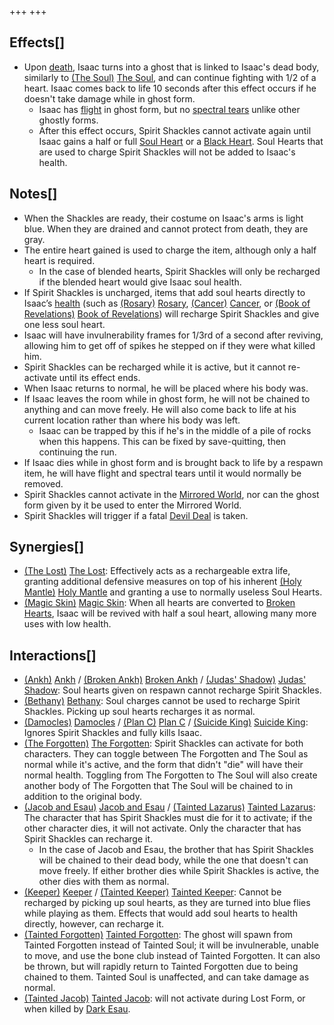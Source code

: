 +++
+++

Effects[]
---------


* Upon [death](/wiki/Death "Death"), Isaac turns into a ghost that is linked to Isaac's dead body, similarly to  [(The Soul)](/wiki/The_Soul_(Character) "The Soul") [The Soul](/wiki/The_Soul_(Character) "The Soul (Character)"), and can continue fighting with 1/2 of a heart. Isaac comes back to life 10 seconds after this effect occurs if he doesn't take damage while in ghost form.
	+ Isaac has [flight](/wiki/Flight "Flight") in ghost form, but no [spectral tears](/wiki/Tear_Effects#Spectral "Tear Effects") unlike other ghostly forms.
	+ After this effect occurs, Spirit Shackles cannot activate again until Isaac gains a half or full [Soul Heart](/wiki/Hearts#Soul_Heart "Hearts") or a [Black Heart](/wiki/Hearts#Black_Hearts "Hearts"). Soul Hearts that are used to charge Spirit Shackles will not be added to Isaac's health.


Notes[]
-------


* When the Shackles are ready, their costume on Isaac's arms is light blue. When they are drained and cannot protect from death, they are gray.
* The entire heart gained is used to charge the item, although only a half heart is required.
	+ In the case of blended hearts, Spirit Shackles will only be recharged if the blended heart would give Isaac soul health.
* If Spirit Shackles is uncharged, items that add soul hearts directly to Isaac’s [health](/wiki/Health "Health") (such as [(Rosary)](/wiki/Rosary "Rosary") [Rosary](/wiki/Rosary "Rosary"), [(Cancer)](/wiki/Cancer "Cancer") [Cancer](/wiki/Cancer "Cancer"), or [(Book of Revelations)](/wiki/Book_of_Revelations "Book of Revelations") [Book of Revelations](/wiki/Book_of_Revelations "Book of Revelations")) will recharge Spirit Shackles and give one less soul heart.
* Isaac will have invulnerability frames for 1/3rd of a second after reviving, allowing him to get off of spikes he stepped on if they were what killed him.
* Spirit Shackles can be recharged while it is active, but it cannot re-activate until its effect ends.
* When Isaac returns to normal, he will be placed where his body was.
* If Isaac leaves the room while in ghost form, he will not be chained to anything and can move freely. He will also come back to life at his current location rather than where his body was left.
	+ Isaac can be trapped by this if he's in the middle of a pile of rocks when this happens. This can be fixed by save-quitting, then continuing the run.
* If Isaac dies while in ghost form and is brought back to life by a respawn item, he will have flight and spectral tears until it would normally be removed.
* Spirit Shackles cannot activate in the [Mirrored World](/wiki/Mirrored_World "Mirrored World"), nor can the ghost form given by it be used to enter the Mirrored World.
* Spirit Shackles will trigger if a fatal [Devil Deal](/wiki/Devil_Room#Deals_with_the_Devil "Devil Room") is taken.


Synergies[]
-----------


* [(The Lost)](/wiki/The_Lost "The Lost") [The Lost](/wiki/The_Lost "The Lost"): Effectively acts as a rechargeable extra life, granting additional defensive measures on top of his inherent [(Holy Mantle)](/wiki/Holy_Mantle "Holy Mantle") [Holy Mantle](/wiki/Holy_Mantle "Holy Mantle") and granting a use to normally useless Soul Hearts.
* [(Magic Skin)](/wiki/Magic_Skin "Magic Skin") [Magic Skin](/wiki/Magic_Skin "Magic Skin"): When all hearts are converted to [Broken Hearts](/wiki/Health#Broken_Hearts "Health"), Isaac will be revived with half a soul heart, allowing many more uses with low health.


Interactions[]
--------------


* [(Ankh)](/wiki/Ankh "Ankh") [Ankh](/wiki/Ankh "Ankh") / [(Broken Ankh)](/wiki/Broken_Ankh "Broken Ankh") [Broken Ankh](/wiki/Broken_Ankh "Broken Ankh") / [(Judas' Shadow)](/wiki/Judas%27_Shadow "Judas' Shadow") [Judas' Shadow](/wiki/Judas%27_Shadow "Judas' Shadow"): Soul hearts given on respawn cannot recharge Spirit Shackles.
* [(Bethany)](/wiki/Bethany "Bethany") [Bethany](/wiki/Bethany "Bethany"): Soul charges cannot be used to recharge Spirit Shackles. Picking up soul hearts recharges it as normal.
* [(Damocles)](/wiki/Damocles "Damocles") [Damocles](/wiki/Damocles "Damocles") / [(Plan C)](/wiki/Plan_C "Plan C") [Plan C](/wiki/Plan_C "Plan C") / [(Suicide King)](/wiki/Suicide_King "Suicide King") [Suicide King](/wiki/Suicide_King "Suicide King"): Ignores Spirit Shackles and fully kills Isaac.
* [(The Forgotten)](/wiki/The_Forgotten "The Forgotten") [The Forgotten](/wiki/The_Forgotten "The Forgotten"): Spirit Shackles can activate for both characters. They can toggle between The Forgotten and The Soul as normal while it's active, and the form that didn't "die" will have their normal health. Toggling from The Forgotten to The Soul will also create another body of The Forgotten that The Soul will be chained to in addition to the original body.
* [(Jacob and Esau)](/wiki/Jacob_and_Esau "Jacob and Esau") [Jacob and Esau](/wiki/Jacob_and_Esau "Jacob and Esau") /  [(Tainted Lazarus)](/wiki/Tainted_Lazarus "Tainted Lazarus") [Tainted Lazarus](/wiki/Tainted_Lazarus "Tainted Lazarus"): The character that has Spirit Shackles must die for it to activate; if the other character dies, it will not activate. Only the character that has Spirit Shackles can recharge it.
	+ In the case of Jacob and Esau, the brother that has Spirit Shackles will be chained to their dead body, while the one that doesn't can move freely. If either brother dies while Spirit Shackles is active, the other dies with them as normal.
* [(Keeper)](/wiki/Keeper "Keeper") [Keeper](/wiki/Keeper "Keeper") /  [(Tainted Keeper)](/wiki/Tainted_Keeper "Tainted Keeper") [Tainted Keeper](/wiki/Tainted_Keeper "Tainted Keeper"): Cannot be recharged by picking up soul hearts, as they are turned into blue flies while playing as them. Effects that would add soul hearts to health directly, however, can recharge it.
* [(Tainted Forgotten)](/wiki/Tainted_Forgotten "Tainted Forgotten") [Tainted Forgotten](/wiki/Tainted_Forgotten "Tainted Forgotten"): The ghost will spawn from Tainted Forgotten instead of Tainted Soul; it will be invulnerable, unable to move, and use the bone club instead of Tainted Forgotten. It can also be thrown, but will rapidly return to Tainted Forgotten due to being chained to them. Tainted Soul is unaffected, and can take damage as normal.
* [(Tainted Jacob)](/wiki/Tainted_Jacob "Tainted Jacob") [Tainted Jacob](/wiki/Tainted_Jacob "Tainted Jacob"): will not activate during Lost Form, or when killed by [Dark Esau](/wiki/Dark_Esau "Dark Esau").


